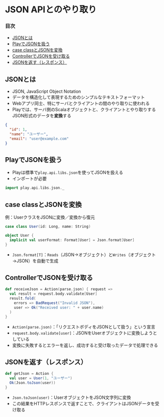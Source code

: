 # JSON APIとのやり取り

### 目次

- [JSONとは](#jsonとは)
- [PlayでJSONを扱う](#playでjsonを扱う)
- [case classとJSONを変換](#case-classとjsonを変換)
- [ControllerでJSONを受け取る](#controllerでjsonを受け取る)
- [JSONを返す（レスポンス）](#jsonを返すレスポンス)

## JSONとは

- JSON, JavaScript Object Notation
- データを構造化して表現するためのシンプルなテキストフォーマット
- Webアプリ同士、特にサーバとクライアントの間のやり取りに使われる
- Playでは、サーバ側のScalaオブジェクトと、クライアントとやり取りするJSON形式のデータを**変換**する

```json
{
  "id": 1,
  "name": "ユーザー",
  "email": "user@example.com"
}
```

## PlayでJSONを扱う

- Playは標準で`play.api.libs.json`を使ってJSONを扱える
- インポートが必要

```scala
import play.api.libs.json._
```

## case classとJSONを変換

例：UserクラスをJSONに変換／変換から復元

```scala
case class User(id: Long, name: String)

object User {
  implicit val userFormat: Format[User] = Json.format[User]
}
```

- `Json.format[T]`：`Reads`（JSON→オブジェクト）と`Writes`（オブジェクト→JSON）を自動で生成

## ControllerでJSONを受け取る

```scala
def receiveJson = Action(parse.json) { request =>
  val result = request.body.validate[User]
  result.fold(
    errors => BadRequest("Invalid JSON"),
    user => Ok("Received user: " + user.name)
  )
}
```

- `Action(parse.json)`：「リクエストボディをJSONとして扱う」という宣言
- `request.body.validate[user]`：JSONをUserオブジェクトに変換しようとしている
- 変換に失敗するとエラーを返し、成功すると受け取ったデータで処理できる

## JSONを返す（レスポンス）

```scala
def getJson = Action {
  val user = User(1, "ユーザー")
  Ok(Json.toJson(user))
}
```

- `Json.toJson(user)`：UserオブジェクトをJSON文字列に変換
- この結果をHTTPレスポンスで返すことで、クライアントはJSONデータを受け取る